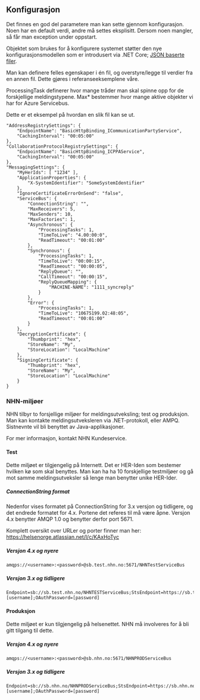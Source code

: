 ## Konfigurasjon

Det finnes en god del parametere man kan sette gjennom konfigurasjon. Noen har en default verdi, andre må settes eksplisitt. Dersom noen mangler, så får man exception under oppstart.

Objektet som brukes for å konfigurere systemet støtter den nye konfigurasjonsmodellen som er introdusert via .NET Core; [JSON baserte filer](https://www.nuget.org/packages/Microsoft.Extensions.Configuration.Json/).

Man kan definere felles egenskaper i én fil, og overstyre/legge til verdier fra en annen fil. Dette gjøres i referanseeksemplene våre.

ProcessingTask definerer hvor mange tråder man skal spinne opp for de forskjellige meldingstypene.
Max* bestemmer hvor mange aktive objekter vi har for Azure Servicebus.

Dette er et eksempel på hvordan en slik fil kan se ut.

    "AddressRegistrySettings": {
        "EndpointName": "BasicHttpBinding_ICommunicationPartyService",
        "CachingInterval": "00:05:00"
    },
    "CollaborationProtocolRegistrySettings": {
        "EndpointName": "BasicHttpBinding_ICPPAService",
        "CachingInterval": "00:05:00"
    },
    "MessagingSettings": {
        "MyHerIds": [ "1234" ],
        "ApplicationProperties": {
            "X-SystemIdentifier": "SomeSystemIdentifier"
        },
        "IgnoreCertificateErrorOnSend": "false",
        "ServiceBus": {
            "ConnectionString": "",
            "MaxReceivers": 5,
            "MaxSenders": 10,
            "MaxFactories": 1,
            "Asynchronous": {
                "ProcessingTasks": 1,
                "TimeToLive": "4.00:00:0",
                "ReadTimeout": "00:01:00"
            },
            "Synchronous": {
                "ProcessingTasks": 1,
                "TimeToLive": "00:00:15",
                "ReadTimeout": "00:00:05",
                "ReplyQueue": "",
                "CallTimeout": "00:00:15",
                "ReplyQueueMapping": {
                    "MACHINE-NAME": "1111_syncreply"
                }
            },
            "Error": {
                "ProcessingTasks": 1,
                "TimeToLive": "10675199.02:48:05",
                "ReadTimeout": "00:01:00"
            }
        },
        "DecryptionCertificate": {
            "Thumbprint": "hex",
            "StoreName": "My",
            "StoreLocation": "LocalMachine"
        },
        "SigningCertificate": {
            "Thumbprint": "hex",
            "StoreName": "My",
            "StoreLocation": "LocalMachine"
        }
    }

### NHN-miljøer
NHN tilbyr to forsjellige miljøer for meldingsutveksling; test og produksjon. Man kan kontakte meldingsutveksleren via .NET-protokoll, eller AMPQ. Sistnevnte vil bli benyttet av Java-applikasjoner.

For mer informasjon, kontakt NHN Kundeservice.

#### Test
Dette miljøet er tilgjengelig på Internett. Det er HER-Iden som bestemer hvilken kø som skal benyttes. Man kan ha ha 10 forskjellige testmiljøer og gå mot samme meldingsutveksler så lenge man benytter unike HER-Ider.

##### ConnectionString format
Nedenfor vises formatet på ConnectionString for 3.x versjon og tidligere, og det endrede formatet for 4.x.
Portene det referes til må være åpne. Versjon 4.x benytter AMQP 1.0 og benytter derfor port 5671.

Komplett oversikt over URLer og porter finner man her: https://helsenorge.atlassian.net/l/c/KAxHoTyc

##### Versjon 4.x og nyere
```
amqps://<username>:<password>@sb.test.nhn.no:5671/NHNTestServiceBus
```

##### Versjon 3.x og tidligere
```
Endpoint=sb://sb.test.nhn.no/NHNTESTServiceBus;StsEndpoint=https://sb.test.nhn.no:9355/NHNTESTServiceBus;RuntimePort=9354;ManagementPort=9355;OAuthUsername=[username];OAuthPassword=[password]
```

#### Produksjon
Dette miljøet er kun tilgjengelig på helsenettet. NHN må involveres for å bli gitt tilgang til dette.

##### Versjon 4.x og nyere
```
amqps://<username>:<password>@sb.nhn.no:5671/NHNPRODServiceBus
```

##### Versjon 3.x og tidligere
```
Endpoint=sb://sb.nhn.no/NHNPRODServiceBus;StsEndpoint=https://sb.nhn.no:9355/NHNPRODServiceBus;RuntimePort=9354;ManagementPort=9355;OAuthUsername=[username];OAuthPassword=[password]
```
